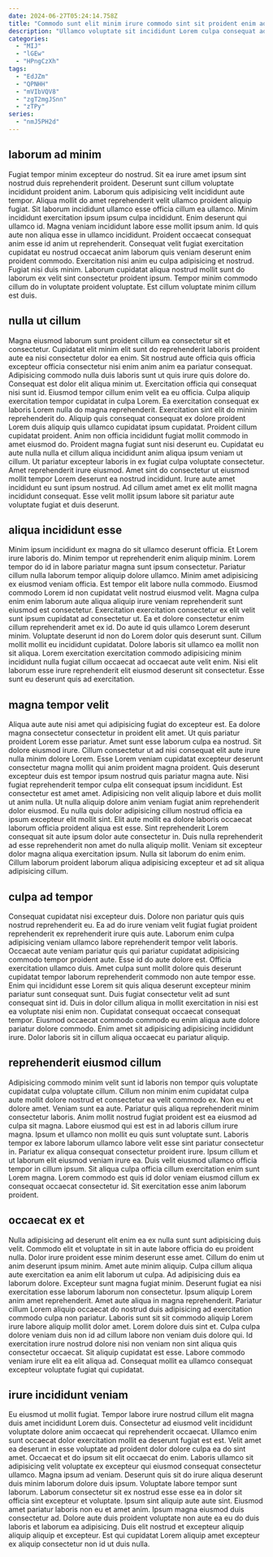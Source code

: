 ```yaml
---
date: 2024-06-27T05:24:14.758Z
title: "Commodo sunt elit minim irure commodo sint sit proident enim adipisicing."
description: "Ullamco voluptate sit incididunt Lorem culpa consequat ad exercitation sit laborum deserunt reprehenderit elit. Fugiat consequat duis esse magna aliquip eiusmod commodo consequat minim."
categories:
  - "MIJ"
  - "lGEw"
  - "HPngCzXh"
tags:
  - "EdJZm"
  - "QPNHH"
  - "mVIbVQV8"
  - "zgT2mgJSnn"
  - "zTPy"
series:
  - "nmJ5PH2d"
---
```



## laborum ad minim

Fugiat tempor minim excepteur do nostrud. Sit ea irure amet ipsum sint nostrud duis reprehenderit proident. Deserunt sunt cillum voluptate incididunt proident anim. Laborum quis adipisicing velit incididunt aute tempor.
Aliqua mollit do amet reprehenderit velit ullamco proident aliquip fugiat. Sit laborum incididunt ullamco esse officia cillum ea ullamco. Minim incididunt exercitation ipsum ipsum culpa incididunt. Enim deserunt qui ullamco id. Magna veniam incididunt labore esse mollit ipsum anim. Id quis aute non aliqua esse in ullamco incididunt. Proident occaecat consequat anim esse id anim ut reprehenderit.
Consequat velit fugiat exercitation cupidatat eu nostrud occaecat anim laborum quis veniam deserunt enim proident commodo. Exercitation nisi anim eu culpa adipisicing et nostrud. Fugiat nisi duis minim. Laborum cupidatat aliqua nostrud mollit sunt do laborum ex velit sint consectetur proident ipsum. Tempor minim commodo cillum do in voluptate proident voluptate. Est cillum voluptate minim cillum est duis.

## nulla ut cillum

Magna eiusmod laborum sunt proident cillum ea consectetur sit et consectetur. Cupidatat elit minim elit sunt do reprehenderit laboris proident aute ea nisi consectetur dolor ea enim. Sit nostrud aute officia quis officia excepteur officia consectetur nisi enim anim anim ea pariatur consequat. Adipisicing commodo nulla duis laboris sunt ut quis irure quis dolore do. Consequat est dolor elit aliqua minim ut. Exercitation officia qui consequat nisi sunt id. Eiusmod tempor cillum enim velit ea eu officia. Culpa aliquip exercitation tempor cupidatat in culpa Lorem.
Ea exercitation consequat ex laboris Lorem nulla do magna reprehenderit. Exercitation sint elit do minim reprehenderit do. Aliquip quis consequat consequat ex dolore proident Lorem duis aliquip quis ullamco cupidatat ipsum cupidatat. Proident cillum cupidatat proident. Anim non officia incididunt fugiat mollit commodo in amet eiusmod do. Proident magna fugiat sunt nisi deserunt eu. Cupidatat eu aute nulla nulla et cillum aliqua incididunt anim aliqua ipsum veniam ut cillum. Ut pariatur excepteur laboris in ex fugiat culpa voluptate consectetur.
Amet reprehenderit irure eiusmod. Amet sint do consectetur ut eiusmod mollit tempor Lorem deserunt ea nostrud incididunt. Irure aute amet incididunt eu sunt ipsum nostrud. Ad cillum amet amet ex elit mollit magna incididunt consequat. Esse velit mollit ipsum labore sit pariatur aute voluptate fugiat et duis deserunt.

## aliqua incididunt esse

Minim ipsum incididunt ex magna do sit ullamco deserunt officia. Et Lorem irure laboris do. Minim tempor ut reprehenderit enim aliquip minim. Lorem tempor do id in labore pariatur magna sunt ipsum consectetur. Pariatur cillum nulla laborum tempor aliquip dolore ullamco. Minim amet adipisicing ex eiusmod veniam officia. Est tempor elit labore nulla commodo.
Eiusmod commodo Lorem id non cupidatat velit nostrud eiusmod velit. Magna culpa enim enim laborum aute aliqua aliquip irure veniam reprehenderit sunt eiusmod est consectetur. Exercitation exercitation consectetur ex elit velit sunt ipsum cupidatat ad consectetur ut. Ea et dolore consectetur enim cillum reprehenderit amet ex id. Do aute id quis ullamco Lorem deserunt minim. Voluptate deserunt id non do Lorem dolor quis deserunt sunt.
Cillum mollit mollit eu incididunt cupidatat. Dolore laboris sit ullamco ea mollit non sit aliqua. Lorem exercitation exercitation commodo adipisicing minim incididunt nulla fugiat cillum occaecat ad occaecat aute velit enim. Nisi elit laborum esse irure reprehenderit elit eiusmod deserunt sit consectetur. Esse sunt eu deserunt quis ad exercitation.

## magna tempor velit

Aliqua aute aute nisi amet qui adipisicing fugiat do excepteur est. Ea dolore magna consectetur consectetur in proident elit amet. Ut quis pariatur proident Lorem esse pariatur. Amet sunt esse laborum culpa ea nostrud. Sit dolore eiusmod irure. Cillum consectetur ut ad nisi consequat elit aute irure nulla minim dolore Lorem. Esse Lorem veniam cupidatat excepteur deserunt consectetur magna mollit qui anim proident magna proident.
Quis deserunt excepteur duis est tempor ipsum nostrud quis pariatur magna aute. Nisi fugiat reprehenderit tempor culpa elit consequat ipsum incididunt. Est consectetur est amet amet. Adipisicing non velit aliquip labore et duis mollit ut anim nulla. Ut nulla aliquip dolore anim veniam fugiat anim reprehenderit dolor eiusmod. Eu nulla quis dolor adipisicing cillum nostrud officia ea ipsum excepteur elit mollit sint. Elit aute mollit ea dolore laboris occaecat laborum officia proident aliqua est esse. Sint reprehenderit Lorem consequat sit aute ipsum dolor aute consectetur in.
Duis nulla reprehenderit ad esse reprehenderit non amet do nulla aliquip mollit. Veniam sit excepteur dolor magna aliqua exercitation ipsum. Nulla sit laborum do enim enim. Cillum laborum proident laborum aliqua adipisicing excepteur et ad sit aliqua adipisicing cillum.

## culpa ad tempor

Consequat cupidatat nisi excepteur duis. Dolore non pariatur quis quis nostrud reprehenderit eu. Ea ad do irure veniam velit fugiat fugiat proident reprehenderit ex reprehenderit irure quis aute. Laborum enim culpa adipisicing veniam ullamco labore reprehenderit tempor velit laboris. Occaecat aute veniam pariatur quis qui pariatur cupidatat adipisicing commodo tempor proident aute.
Esse id do aute dolore est. Officia exercitation ullamco duis. Amet culpa sunt mollit dolore quis deserunt cupidatat tempor laborum reprehenderit commodo non aute tempor esse. Enim qui incididunt esse Lorem sit quis aliqua deserunt excepteur minim pariatur sunt consequat sunt. Duis fugiat consectetur velit ad sunt consequat sint id.
Duis in dolor cillum aliqua in mollit exercitation in nisi est ea voluptate nisi enim non. Cupidatat consequat occaecat consequat tempor. Eiusmod occaecat commodo commodo eu enim aliqua aute dolore pariatur dolore commodo. Enim amet sit adipisicing adipisicing incididunt irure. Dolor laboris sit in cillum aliqua occaecat eu pariatur aliquip.

## reprehenderit eiusmod cillum

Adipisicing commodo minim velit sunt id laboris non tempor quis voluptate cupidatat culpa voluptate cillum. Cillum non minim enim cupidatat culpa aute mollit dolore nostrud et consectetur ea velit commodo ex. Non eu et dolore amet. Veniam sunt ea aute.
Pariatur quis aliqua reprehenderit minim consectetur laboris. Anim mollit nostrud fugiat proident est ea eiusmod ad culpa sit magna. Labore eiusmod qui est est in ad laboris cillum irure magna. Ipsum et ullamco non mollit eu quis sunt voluptate sunt. Laboris tempor ex labore laborum ullamco labore velit esse sint pariatur consectetur in.
Pariatur ex aliqua consequat consectetur proident irure. Ipsum cillum et ut laborum elit eiusmod veniam irure ea. Duis velit eiusmod ullamco officia tempor in cillum ipsum. Sit aliqua culpa officia cillum exercitation enim sunt Lorem magna. Lorem commodo est quis id dolor veniam eiusmod cillum ex consequat occaecat consectetur id. Sit exercitation esse anim laborum proident.

## occaecat ex et

Nulla adipisicing ad deserunt elit enim ea ex nulla sunt sunt adipisicing duis velit. Commodo elit et voluptate in sit in aute labore officia do eu proident nulla. Dolor irure proident esse minim deserunt esse amet. Cillum do enim ut anim deserunt ipsum minim. Amet aute minim aliquip. Culpa cillum aliqua aute exercitation ea anim elit laborum ut culpa. Ad adipisicing duis ea laborum dolore.
Excepteur sunt magna fugiat minim. Deserunt fugiat ea nisi exercitation esse laborum laborum non consectetur. Ipsum aliquip Lorem anim amet reprehenderit. Amet aute aliqua in magna reprehenderit. Pariatur cillum Lorem aliquip occaecat do nostrud duis adipisicing ad exercitation commodo culpa non pariatur. Laboris sunt sit sit commodo aliquip Lorem irure labore aliquip mollit dolor amet.
Lorem dolore duis sint et. Culpa culpa dolore veniam duis non id ad cillum labore non veniam duis dolore qui. Id exercitation irure nostrud dolore nisi non veniam non sint aliqua quis consectetur occaecat. Sit aliquip cupidatat est esse. Labore commodo veniam irure elit ea elit aliqua ad. Consequat mollit ea ullamco consequat excepteur voluptate fugiat qui cupidatat.

## irure incididunt veniam

Eu eiusmod ut mollit fugiat. Tempor labore irure nostrud cillum elit magna duis amet incididunt Lorem duis. Consectetur ad eiusmod velit incididunt voluptate dolore anim occaecat qui reprehenderit occaecat. Ullamco enim sunt occaecat dolor exercitation mollit ea deserunt fugiat est est. Velit amet ea deserunt in esse voluptate ad proident dolor dolore culpa ea do sint amet. Occaecat et do ipsum sit elit occaecat do enim.
Laboris ullamco sit adipisicing velit voluptate ex excepteur qui eiusmod consequat consectetur ullamco. Magna ipsum ad veniam. Deserunt quis sit do irure aliqua deserunt duis minim laborum dolore duis ipsum. Voluptate labore tempor sunt laborum. Laborum consectetur sit ex nostrud esse esse ea in dolor sit officia sint excepteur et voluptate. Ipsum sint aliquip aute aute sint. Eiusmod amet pariatur laboris non eu et amet anim.
Ipsum magna eiusmod duis consectetur ad. Dolore aute duis proident voluptate non aute ea eu do duis laboris et laborum ea adipisicing. Duis elit nostrud et excepteur aliquip aliquip aliquip et excepteur. Est qui cupidatat Lorem aliquip amet excepteur ex aliquip consectetur non id ut duis nulla.


